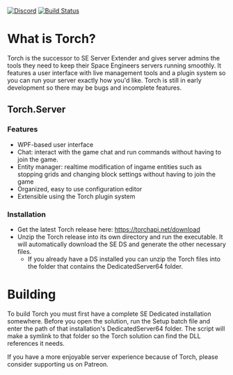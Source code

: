 [![Discord](https://discordapp.com/api/guilds/230191591640268800/widget.png)](https://discord.gg/8uHZykr) [![Build Status](http://build.torchapi.net/job/Torch/job/Torch/job/master/badge/icon)](http://build.torchapi.net/job/Torch/job/Torch/job/master/)

# What is Torch?
Torch is the successor to SE Server Extender and gives server admins the tools they need to keep their Space Engineers servers running smoothly. It features a user interface with live management tools and a plugin system so you can run your server exactly how you'd like. Torch is still in early development so there may be bugs and incomplete features.

## Torch.Server

### Features
* WPF-based user interface
* Chat: interact with the game chat and run commands without having to join the game.
* Entity manager: realtime modification of ingame entities such as stopping grids and changing block settings without having to join the game
* Organized, easy to use configuration editor
* Extensible using the Torch plugin system

### Installation

* Get the latest Torch release here: https://torchapi.net/download
* Unzip the Torch release into its own directory and run the executable. It will automatically download the SE DS and generate the other necessary files.
  - If you already have a DS installed you can unzip the Torch files into the folder that contains the DedicatedServer64 folder.

# Building
To build Torch you must first have a complete SE Dedicated installation somewhere. Before you open the solution, run the Setup batch file and enter the path of that installation's DedicatedServer64 folder. The script will make a symlink to that folder so the Torch solution can find the DLL references it needs.

If you have a more enjoyable server experience because of Torch, please consider supporting us on Patreon.

